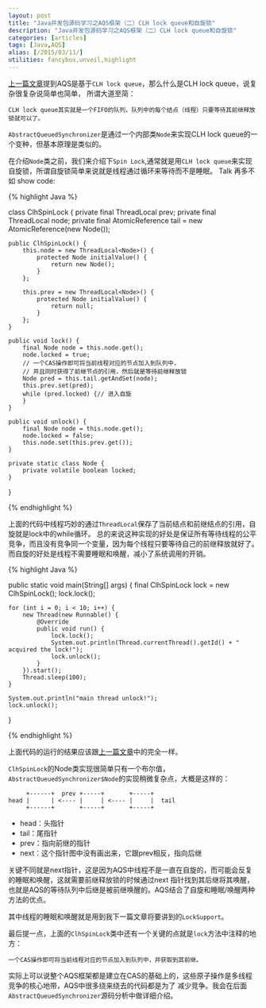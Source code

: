 ```yaml
---
layout: post
title: "Java并发包源码学习之AQS框架（二）CLH lock queue和自旋锁"
description: "Java并发包源码学习之AQS框架（二）CLH lock queue和自旋锁"
categories: [articles]
tags: [Java,AQS]
alias: [/2015/03/11/]
utilities: fancybox,unveil,highlight
---
```


[上一篇文章][1]提到AQS是基于`CLH lock queue`，那么什么是CLH lock queue，说复杂很复杂说简单也简单，
所谓大道至简：

	CLH lock queue其实就是一个FIFO的队列，队列中的每个结点（线程）只要等待其前继释放锁就可以了。


`AbstractQueuedSynchronizer`是通过一个内部类`Node`来实现CLH lock queue的一个变种，但基本原理是类似的。

在介绍`Node`类之前，我们来介绍下`Spin Lock`,通常就是用`CLH lock queue`来实现自旋锁，所谓自旋锁简单来说就是线程通过循环来等待而不是睡眠。
Talk 再多不如 show code:

{% highlight Java %}

class ClhSpinLock {
	private final ThreadLocal<Node> prev;
	private final ThreadLocal<Node> node;
	private final AtomicReference<Node> tail = new AtomicReference<Node>(new Node());

	public ClhSpinLock() {
		this.node = new ThreadLocal<Node>() {
			protected Node initialValue() {
				return new Node();
			}
		};

		this.prev = new ThreadLocal<Node>() {
			protected Node initialValue() {
				return null;
			}
		};
	}

	public void lock() {
		final Node node = this.node.get();
		node.locked = true;
		// 一个CAS操作即可将当前线程对应的节点加入到队列中，
		// 并且同时获得了前继节点的引用，然后就是等待前继释放锁
		Node pred = this.tail.getAndSet(node);
		this.prev.set(pred);
		while (pred.locked) {// 进入自旋
		}
	}

	public void unlock() {
		final Node node = this.node.get();
		node.locked = false;
		this.node.set(this.prev.get());
	}

	private static class Node {
		private volatile boolean locked;
	}
}

{% endhighlight %}


上面的代码中线程巧妙的通过`ThreadLocal`保存了当前结点和前继结点的引用，自旋就是lock中的while循环。
总的来说这种实现的好处是保证所有等待线程的公平竞争，而且没有竞争同一个变量，因为每个线程只要等待自己的前继释放就好了。
而自旋的好处是线程不需要睡眠和唤醒，减小了系统调用的开销。

{% highlight Java %}

public static void main(String[] args) {
    final ClhSpinLock lock = new ClhSpinLock();
    lock.lock();

    for (int i = 0; i < 10; i++) {
        new Thread(new Runnable() {
            @Override
            public void run() {
                lock.lock();
                System.out.println(Thread.currentThread().getId() + " acquired the lock!");
                lock.unlock();
            }
        }).start();
        Thread.sleep(100);
    }

    System.out.println("main thread unlock!");
    lock.unlock();
} 

{% endhighlight %}

上面代码的运行的结果应该跟[上一篇文章][1]中的完全一样。


`ClhSpinLock`的Node类实现很简单只有一个布尔值，`AbstractQueuedSynchronizer$Node`的实现稍微复杂点，大概是这样的：


	     +------+  prev +-----+       +-----+
	head |      | <---- |     | <---- |     |  tail
	     +------+       +-----+       +-----+


- head：头指针
- tail：尾指针
- prev：指向前继的指针
- next：这个指针图中没有画出来，它跟prev相反，指向后继


关键不同就是next指针，这是因为AQS中线程不是一直在自旋的，而可能会反复的睡眠和唤醒，这就需要前继释放锁的时候通过next
指针找到其后继将其唤醒，也就是AQS的等待队列中后继是被前继唤醒的。AQS结合了自旋和睡眠/唤醒两种方法的优点。

其中线程的睡眠和唤醒就是用到我下一篇文章将要讲到的`LockSupport`。


最后提一点，上面的`ClhSpinLock`类中还有一个关键的点就是`lock`方法中注释的地方：

	一个CAS操作即可将当前线程对应的节点加入到队列中，并获取到其前继。


实际上可以说整个AQS框架都是建立在CAS的基础上的，这些原子操作是多线程竞争的核心地带，AQS中很多绕来绕去的代码都是为了
减少竞争。我会在后面`AbstractQueuedSynchronizer`源码分析中做详细介绍。


[1]: http://jindong.io/2015/03/10/java-concurrent-package-aqs-overview/


